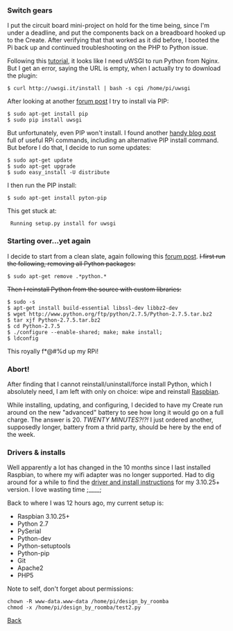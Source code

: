 ### Switch gears

I put the circuit board mini-project on hold for the time being, since I'm under a deadline, and put the components back on a breadboard hooked up to the Create. After verifying that that worked as it did before, I booted the Pi back up and continued troubleshooting on the PHP to Python issue.

Following this [tutorial](http://raspberrywebserver.com/cgiscripting/setting-up-nginx-and-uwsgi-for-cgi-scripting.html), it looks like I need uWSGI to run Python from Nginx. But I get an error, saying the URL is empty, when I actually try to download the plugin:

```
$ curl http://uwsgi.it/install | bash -s cgi /home/pi/uwsgi
```
After looking at another [forum post](http://www.raspberrypi.org/forums/viewtopic.php?f=32&t=15370) I try to install via PIP:

```
$ sudo apt-get install pip
$ sudo pip install uwsgi
```
But unfortunately, even PIP won't install. I found another [handy blog post](http://jeffskinnerbox.wordpress.com/linux-python-packages-for-my-raspberry-pi/) full of useful RPi commands, including an alternative PIP install command. But before I do that, I decide to run some updates:

```
$ sudo apt-get update
$ sudo apt-get upgrade
$ sudo easy_install -U distribute
```
I then run the PIP install:

```
$ sudo apt-get install pyton-pip
```
This get stuck at: 
```
 Running setup.py install for uwsgi
```

### Starting over...yet again

I decide to start from a clean slate, again following this [forum post](http://www.raspberrypi.org/forums/viewtopic.php?f=32&t=15370). ~~I first run the following, removing all Python packages:~~
```
$ sudo apt-get remove .*python.*
```
~~Then I reinstall Python from the source with custom libraries:~~
```
$ sudo -s
$ apt-get install build-essential libssl-dev libbz2-dev
$ wget http://www.python.org/ftp/python/2.7.5/Python-2.7.5.tar.bz2
$ tar xjf Python-2.7.5.tar.bz2
$ cd Python-2.7.5
$ ./configure --enable-shared; make; make install;
$ ldconfig
```
This royally f*@#%d up my RPi!

### Abort!

After finding that I cannot reinstall/uninstall/force install Python, which I absolutely need, I am left with only on choice: wipe and reinstall [Raspbian](http://www.raspberrypi.org/help/noobs-setup/).

While installing, updating, and configuring, I decided to have my Create run around on the new "advanced" battery to see how long it would go on a full charge. The answer is 20. *TWENTY MINUTES?!?!* I just ordered another, supposedly longer, battery from a thrid party, should be here by the end of the week.

### Drivers & installs

Well apparently a lot has changed in the 10 months since I last installed Raspbian, to where my wifi adapter was no longer supported. Had to dig around for a while to find the [driver and install instructions](http://tech.enekochan.com/2013/05/29/tp-link-tl-wn725n-version-2-in-raspberry-pi/) for my 3.10.25+ version. I love wasting time ;____;

Back to where I was 12 hours ago, my current setup is:

 - Raspbian 3.10.25+
 - Python 2.7
  - PySerial
  - Python-dev
  - Python-setuptools
  - Python-pip
 - Git
 - Apache2
 - PHP5

Note to self, don't forget about permissions:
```
chown -R www-data.www-data /home/pi/design_by_roomba
chmod -x /home/pi/design_by_roomba/test2.py
```

[Back](25.md)
